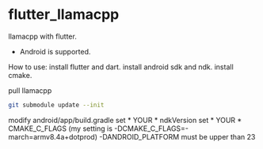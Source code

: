 # flutter_llamacpp
llamacpp with flutter.

- Android is supported.

How to use:
install flutter and dart.
install android sdk and ndk.
install cmake.

pull llamacpp
```bash
git submodule update --init
```

modify android/app/build.gradle
set * YOUR *  ndkVersion
set * YOUR *  CMAKE_C_FLAGS (my setting is -DCMAKE_C_FLAGS=-march=armv8.4a+dotprod)
-DANDROID_PLATFORM must be upper than 23
